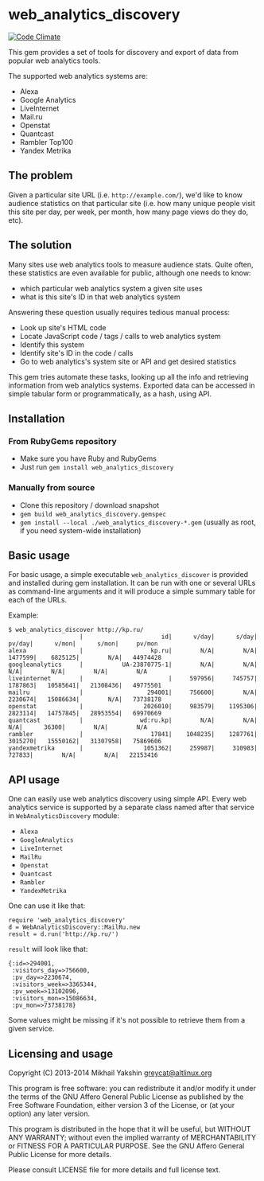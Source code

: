 # web_analytics_discovery
<!--[![Gem Version](https://badge.fury.io/rb/web_analytics_discovery.png)](http://badge.fury.io/rb/web_analytics_discovery)-->
<!--[![Build Status](https://secure.travis-ci.org/GreyCat/web_analytics_discovery.png)](http://travis-ci.org/GreyCat/web_analytics_discovery)-->
<!--[![Dependency Status](https://gemnasium.com/GreyCat/web_analytics_discovery.png)](https://gemnasium.com/GreyCat/web_analytics_discovery)-->
[![Code Climate](https://codeclimate.com/github/GreyCat/web_analytics_discovery/badges/gpa.svg)](https://codeclimate.com/github/GreyCat/web_analytics_discovery)
<!--[![Coverage Status](https://coveralls.io/repos/GreyCat/web_analytics_discovery/badge.png?branch=master)](https://coveralls.io/r/GreyCat/web_analytics_discovery)-->
<!--[![Security Status](http://rails-brakeman.com/GreyCat/web_analytics_discovery.png)](http://rails-brakeman.com/GreyCat/web_analytics_discovery)-->

This gem provides a set of tools for discovery and export of data from
popular web analytics tools.

The supported web analytics systems are:

* Alexa
* Google Analytics
* LiveInternet
* Mail.ru
* Openstat
* Quantcast
* Rambler Top100
* Yandex Metrika

## The problem

Given a particular site URL (i.e. `http://example.com/`), we'd like to
know audience statistics on that particular site (i.e. how many unique
people visit this site per day, per week, per month, how many page views
do they do, etc).

## The solution

Many sites use web analytics tools to measure audience stats. Quite
often, these statistics are even available for public, although one needs to know:

* which particular web analytics system a given site uses
* what is this site's ID in that web analytics system

Answering these question usually requires tedious manual process:

* Look up site's HTML code
* Locate JavaScript code / tags / calls to web analytics system
* Identify this system
* Identify site's ID in the code / calls
* Go to web analytics's system site or API and get desired statistics

This gem tries automate these tasks, looking up all the info and
retrieving information from web analytics systems. Exported data can
be accessed in simple tabular form or programmatically, as a hash,
using API.

## Installation

### From RubyGems repository

* Make sure you have Ruby and RubyGems
* Just run `gem install web_analytics_discovery`

### Manually from source

* Clone this repository / download snapshot
* `gem build web_analytics_discovery.gemspec`
* `gem install --local ./web_analytics_discovery-*.gem` (usually as
  root, if you need system-wide installation)

## Basic usage

For basic usage, a simple executable `web_analytics_discover` is
provided and installed during gem installation. It can be run with one
or several URLs as command-line arguments and it will produce a simple
summary table for each of the URLs.

Example:

    $ web_analytics_discover http://kp.ru/
                        |                      id|      v/day|      s/day|     pv/day|      v/mon|      s/mon|     pv/mon
    alexa               |                   kp.ru|        N/A|        N/A|    1477599|    6825125|        N/A|   44974428
    googleanalytics     |           UA-23870775-1|        N/A|        N/A|        N/A|        N/A|        N/A|        N/A
    liveinternet        |                        |     597956|     745757|    1787863|   10585641|   21308436|   49775501
    mailru              |                  294001|     756600|        N/A|    2230674|   15086634|        N/A|   73738178
    openstat            |                 2026010|     983579|    1195306|    2823114|   14757845|   28953554|   69970669
    quantcast           |                wd:ru.kp|        N/A|        N/A|        N/A|      36300|        N/A|        N/A
    rambler             |                   17841|    1048235|    1287761|    3015270|   15550162|   31307958|   75869606
    yandexmetrika       |                 1051362|     259987|     310983|     727833|        N/A|        N/A|   22153416

## API usage

One can easily use web analytics discovery using simple API. Every web
analytics service is supported by a separate class named after that
service in `WebAnalyticsDiscovery` module:

* `Alexa`
* `GoogleAnalytics`
* `LiveInternet`
* `MailRu`
* `Openstat`
* `Quantcast`
* `Rambler`
* `YandexMetrika`

One can use it like that:

    require 'web_analytics_discovery'
    d = WebAnalyticsDiscovery::MailRu.new
    result = d.run('http://kp.ru/')

`result` will look like that:

    {:id=>294001,
     :visitors_day=>756600,
     :pv_day=>2230674,
     :visitors_week=>3365344,
     :pv_week=>13102096,
     :visitors_mon=>15086634,
     :pv_mon=>73738178}

Some values might be missing if it's not possible to retrieve them
from a given service.

## Licensing and usage

Copyright (C) 2013-2014  Mikhail Yakshin <greycat@altlinux.org>

This program is free software: you can redistribute it and/or modify
it under the terms of the GNU Affero General Public License as
published by the Free Software Foundation, either version 3 of the
License, or (at your option) any later version.

This program is distributed in the hope that it will be useful, but
WITHOUT ANY WARRANTY; without even the implied warranty of
MERCHANTABILITY or FITNESS FOR A PARTICULAR PURPOSE. See the GNU
Affero General Public License for more details.

Please consult LICENSE file for more details and full license text.
